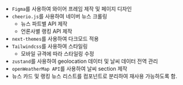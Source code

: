 - `Figma`를 사용하여 와이어 프레임 제작 및 페이지 디자인
- `cheerio.js`를 사용하여 네이버 뉴스 크롤링
  - 뉴스 파트별 API 제작
  - 언론사별 랭킹 API 제작
- `next-themes`를 사용하여 다크모드 적용
- `Tailwindcss`를 사용하여 스타일링
  - 모바일 규격에 따라 스타일링 수정
- `zustand`를 사용하여 geolocation 데이터 및 날씨 데이터 전역 관리
- `openWeatherMap API`를 사용하여 날씨 section 제작
- 뉴스 카드 및 랭킹 뉴스 리스트를 컴포넌트로 분리하여 재사용 가능하도록 함.
